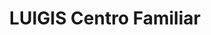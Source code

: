 ---
title: "LUIGIS Centro Familiar"
url: /cochabamba/luigis-centro-familiar/
shop: centro comercial
---